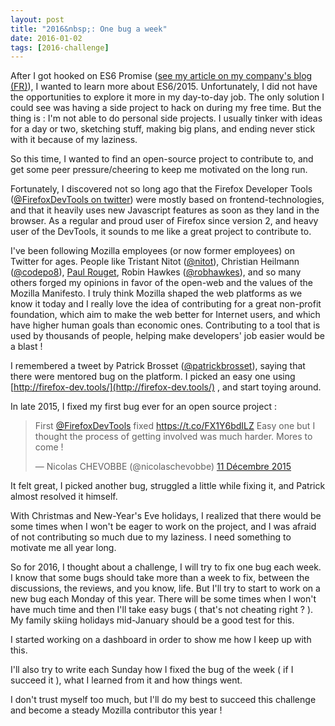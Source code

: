 ```yaml
---
layout: post
title: "2016&nbsp;: One bug a week"
date: 2016-01-02
tags: [2016-challenge]
---
```

After I got hooked on ES6 Promise ([see my article on my company's blog (FR)](https://blog.atolcd.com/index.php/2015/03/24/async-les-promesses-javascript/)), I wanted to learn more about ES6/2015. Unfortunately, I did not have the opportunities to explore it more in my day-to-day job. The only solution I could see was having a side project to hack on during my free time. But the thing is : I'm not able to do personal side projects. I usually tinker with ideas for a day or two, sketching stuff, making big plans, and ending never stick with it because of my laziness.

So this time, I wanted to find an open-source project to contribute to, and get some peer pressure/cheering to keep me motivated on the long run.

Fortunately, I discovered not so long ago that the Firefox Developer Tools ([@FirefoxDevTools on twitter](https://twitter.com/firefoxdevtools)) were mostly based on frontend-technologies, and that it heavily uses new Javascript features as soon as they land in the browser.
As a regular and proud user of Firefox since version 2, and heavy user of the DevTools, it sounds to me like a great project to contribute to.

I've been following Mozilla employees (or now former employees) on Twitter for ages. People like Tristant Nitot ([@nitot](https://twitter.com/nitot/)), Christian Heilmann ([@codepo8](https://twitter.com/codepo8/)), [Paul Rouget](http://paulrouget.com/), Robin Hawkes ([@robhawkes](https://twitter.com/robhawkes/)), and so many others forged my opinions in favor of the open-web and the values of the Mozilla Manifesto.
I truly think Mozilla shaped the web platforms as we know it today and I really love the idea of contributing for a great non-profit foundation, which aim to make the web better for Internet users, and which have higher human goals than economic ones.
Contributing to a tool that is used by thousands of people, helping make developers' job easier would be a blast !

I remembered a tweet by Patrick Brosset (<a href="https://twitter.com/patrickbrosset">@patrickbrosset</a>), saying that there were mentored bug on the platform. I picked an easy one using [http://firefox-dev.tools/](http://firefox-dev.tools/) , and start toying around.

In late 2015, I fixed my first bug ever for an open source project :

<blockquote class="twitter-tweet" lang="fr"><p lang="en" dir="ltr">First <a href="https://twitter.com/FirefoxDevTools">@FirefoxDevTools</a> fixed <a href="https://t.co/FX1Y6bdILZ">https://t.co/FX1Y6bdILZ</a> Easy one but I thought the process of getting involved was much harder. Mores to come !</p>&mdash; Nicolas CHEVOBBE (@nicolaschevobbe) <a href="https://twitter.com/nicolaschevobbe/status/675298795115159552">11 Décembre 2015</a></blockquote>
<script async src="//platform.twitter.com/widgets.js" charset="utf-8"></script>

It felt great, I picked another bug, struggled a little while fixing it, and Patrick almost resolved it himself.

With Christmas and New-Year's Eve holidays, I realized that there would be some times when I won't be eager to work on the project, and I was afraid of not contributing so much due to my laziness. I need something to motivate me all year long.

So for 2016, I thought about a challenge, I will try to fix one bug each week.
I know that some bugs should take more than a week to fix, between the discussions, the reviews, and you know, life. But I'll try to start to work on a new bug each Monday of this year. There will be some times when I won't have much time and then I'll take easy bugs ( that's not cheating right ? ). My family skiing holidays mid-January should be a good test for this.

I started working on a dashboard in order to show me how I keep up with this.

I'll also try to write each Sunday how I fixed the bug of the week ( if I succeed it ), what I learned from it and how things went.

I don't trust myself too much, but I'll do my best to succeed this challenge and become a steady Mozilla contributor this year !
